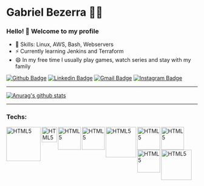 # Gabriel Bezerra :man_technologist:

### Hello! 👋 Welcome to my profile

 - 📌 Skills: Linux, AWS, Bash, Webservers 
 - ⚡ Currently learning Jenkins and Terraform
 - 😄 In my free time I usually play games, watch series and stay with my family
 
[![Github Badge](https://img.shields.io/badge/-thiagoalexandria-000?style=flat-square&logo=Github&logoColor=white&link=https://github.com/gabbezerra)](https://github.com/gabbezerra)
[![Linkedin Badge](https://img.shields.io/badge/-Linkedin-blue?style=flat-square&logo=Linkedin&logoColor=white&link=https://www.linkedin.com/in/gabriel-bezerra-19744479/)](https://www.linkedin.com/in/gabriel-bezerra-19744479/)
[![Gmail Badge](https://img.shields.io/badge/-gmail-c14438?style=flat-square&logo=Gmail&logoColor=white&link=mailto:gabrielbl258@gmail.com)](mailto:gabrielbl258@gmail.com)
[![Instagram Badge](https://img.shields.io/badge/-@thiagoalexandria-F77737?style=flat-square&labelColor=F77737&logo=instagram&logoColor=white&link=https://www.instagram.com/gabbezerra/)](https://www.instagram.com/gabbezerra/)


---
[![Anurag's github stats](https://github-readme-stats.vercel.app/api?username=gabbezerra&show_icons=true&theme=dark)](https://github.com/gabbezerra/)

---

### Techs:

[<img align="left" alt="HTML5" width="90px" src="https://thiagoalexandria.com.br/assets/img/nginx-logo.png">][nginx]
[<img align="left" alt="HTML5" width="40px" src="https://thiagoalexandria.com.br/assets/img/apache-logo.png">][apache]
[<img align="left" alt="HTML5" width="60px" src="https://thiagoalexandria.com.br/assets/img/bash-logo.png">][bash]
[<img align="left" alt="HTML5" width="60px" src="https://thiagoalexandria.com.br/assets/img/python-logo.png">][python]
[<img align="left" alt="HTML5" width="80px" src="https://thiagoalexandria.com.br/assets/img/mysql-logo.png">][mysql]
[<img align="left" alt="HTML5" width="60px" src="https://thiagoalexandria.com.br/assets/img/ansible-logo.png">][ansible]
[<img align="left" alt="HTML5" width="60px" src="https://thiagoalexandria.com.br/assets/img/terraform-logo.png">][terraform]
[<img align="left" alt="HTML5" width="60px" src="https://thiagoalexandria.com.br/assets/img/docker-logo.png">][docker]
[<img align="left" alt="HTML5" width="80px" src="https://thiagoalexandria.com.br/assets/img/jenkins-logo.png">][jenkins]


<br/><br/><br/><br/>

[nginx]: https://nginx.org/en/docs/
[apache]: https://httpd.apache.org/docs/
[bash]: https://www.gnu.org/software/bash/manual/
[python]: https://www.python.org/doc/
[mysql]: https://dev.mysql.com/doc/
[ansible]: https://docs.ansible.com/ansible/latest/cli/ansible-doc.html
[terraform]: https://www.terraform.io/docs/
[docker]: https://docs.docker.com/
[jenkins]: https://www.jenkins.io/doc/
